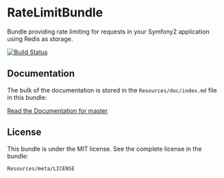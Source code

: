 RateLimitBundle
===============

Bundle providing rate limiting for requests in your Symfony2 application using Redis as storage.

[![Build Status](https://secure.travis-ci.org/PQstudio/RateLimitBundle.png?branch=master)](http://travis-ci.org/PQstudio/RateLimitBundle)

Documentation
-------------

The bulk of the documentation is stored in the `Resources/doc/index.md`
file in this bundle:

[Read the Documentation for master](https://github.com/PQstudio/RateLimitBundle/blob/master/Resources/doc/index.md)


License
-------

This bundle is under the MIT license. See the complete license in the bundle: 

    Resources/meta/LICENSE
